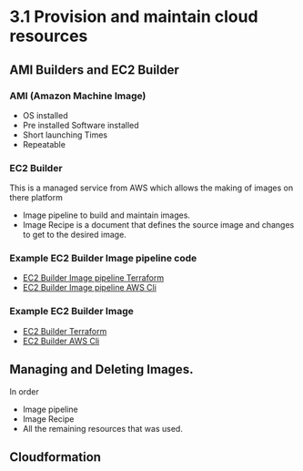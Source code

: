 # 3.1 Provision and maintain cloud resources

## AMI Builders and EC2 Builder

### AMI (Amazon Machine Image)
- OS installed
- Pre installed Software installed
- Short launching Times
- Repeatable

### EC2 Builder
This is a managed service from AWS which allows the making of images on there platform
- Image pipeline to build and maintain images.
- Image Recipe is a document that defines the source image and changes to get to the desired image.

### Example EC2 Builder Image pipeline code
- [EC2 Builder Image pipeline Terraform ](Template)
- [EC2 Builder Image pipeline AWS Cli ](Template)

### Example EC2 Builder Image
- [EC2 Builder Terraform ](Template)
- [EC2 Builder AWS Cli ](Template)

## Managing and Deleting Images.
In order

- Image pipeline
- Image Recipe
- All the remaining resources that was used.

## Cloudformation
